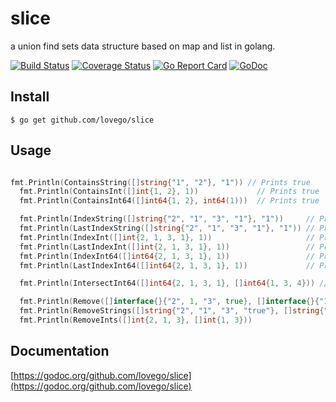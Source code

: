 # slice
a union find sets data structure based on map and list in golang.

[![Build Status](https://travis-ci.org/lovego/slice.svg?branch=master)](https://travis-ci.org/lovego/slice)
[![Coverage Status](https://coveralls.io/repos/github/lovego/slice/badge.svg?branch=master)](https://coveralls.io/github/lovego/slice?branch=master)
[![Go Report Card](https://goreportcard.com/badge/github.com/lovego/slice)](https://goreportcard.com/report/github.com/lovego/slice)
[![GoDoc](https://godoc.org/github.com/lovego/slice?status.svg)](https://godoc.org/github.com/lovego/slice)

## Install
`$ go get github.com/lovego/slice`

## Usage
```go

fmt.Println(ContainsString([]string{"1", "2"}, "1")) // Prints true
  fmt.Println(ContainsInt([]int{1, 2}, 1))             // Prints true
  fmt.Println(ContainsInt64([]int64{1, 2}, int64(1)))  // Prints true

  fmt.Println(IndexString([]string{"2", "1", "3", "1"}, "1"))     // Prints 1
  fmt.Println(LastIndexString([]string{"2", "1", "3", "1"}, "1")) // Prints 3
  fmt.Println(IndexInt([]int{2, 1, 3, 1}, 1))                     // Prints 1
  fmt.Println(LastIndexInt([]int{2, 1, 3, 1}, 1))                 // Prints 3
  fmt.Println(IndexInt64([]int64{2, 1, 3, 1}, 1))                 // Prints 1
  fmt.Println(LastIndexInt64([]int64{2, 1, 3, 1}, 1))             // Prints 3

  fmt.Println(IntersectInt64([]int64{2, 1, 3, 1}, []int64{1, 3, 4})) // Prints [1,3]

  fmt.Println(Remove([]interface{}{"2", 1, "3", true}, []interface{}{"1", "3", true}))    // Prints ["2",1]
  fmt.Println(RemoveStrings([]string{"2", "1", "3", "true"}, []string{"1", "3", "true"})) // Prints ["2"]
  fmt.Println(RemoveInts([]int{2, 1, 3}, []int{1, 3}))                                    // Prints [2]

```

## Documentation
[https://godoc.org/github.com/lovego/slice](https://godoc.org/github.com/lovego/slice)
